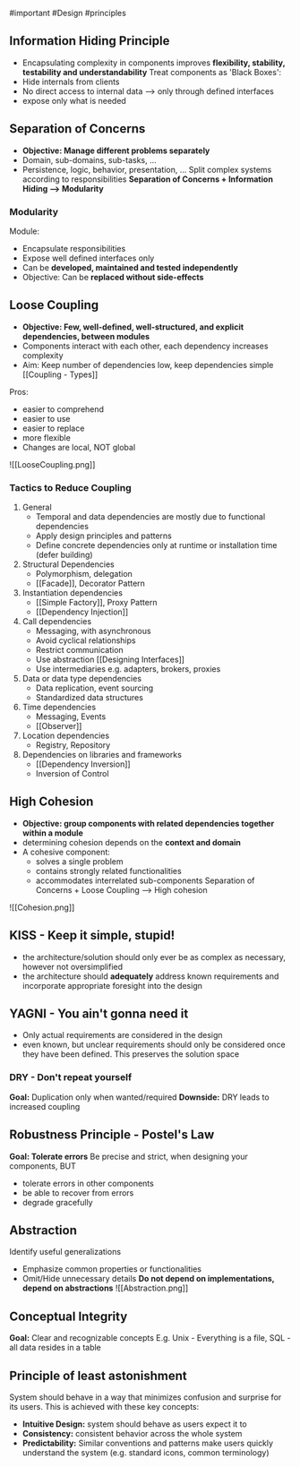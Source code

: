 #important #Design #principles

## Information Hiding Principle
- Encapsulating complexity in components improves **flexibility, stability, testability and understandability**
Treat components as 'Black Boxes':
- Hide internals from clients
- No direct access to internal data --> only through defined interfaces
- expose only what is needed

## Separation of Concerns
- **Objective: Manage different problems separately**
- Domain, sub-domains, sub-tasks, ...
- Persistence, logic, behavior, presentation, ...
Split complex systems according to responsibilities
**Separation of Concerns + Information Hiding --> Modularity**
### Modularity
Module:
- Encapsulate responsibilities
- Expose well defined interfaces only
- Can be **developed, maintained and tested independently**
- Objective: Can be **replaced without side-effects**

## Loose Coupling
- **Objective: Few, well-defined, well-structured, and explicit dependencies, between modules**
- Components interact with each other, each dependency increases complexity
- Aim: Keep number of dependencies low, keep dependencies simple
[[Coupling - Types]]

Pros:
- easier to comprehend
- easier to use
- easier to replace
- more flexible
- Changes are local, NOT global

![[LooseCoupling.png]]
### Tactics to Reduce Coupling

1. General
	- Temporal and data dependencies are mostly due to functional dependencies
	- Apply design principles and patterns
	- Define concrete dependencies only at runtime or installation time (defer building)
2. Structural Dependencies
	- Polymorphism, delegation
	- [[Facade]], Decorator Pattern
3. Instantiation dependencies
	- [[Simple Factory]], Proxy Pattern
	- [[Dependency Injection]]
4. Call dependencies
	- Messaging, with asynchronous
	- Avoid cyclical relationships
	- Restrict communication
	- Use abstraction [[Designing Interfaces]]
	- Use intermediaries e.g. adapters, brokers, proxies
5. Data or data type dependencies
	- Data replication, event sourcing
	- Standardized data structures
6. Time dependencies
	- Messaging, Events
	- [[Observer]]
7. Location dependencies
	- Registry, Repository
8. Dependencies on libraries and frameworks
	- [[Dependency Inversion]]
	- Inversion of Control

## High Cohesion
- **Objective: group components with related dependencies together within a module**
- determining cohesion depends on the **context and domain**
- A cohesive component:
	- solves a single problem
	- contains strongly related functionalities
	- accommodates interrelated sub-components
Separation of Concerns + Loose Coupling --> High cohesion

![[Cohesion.png]]
## KISS - Keep it simple, stupid!
- the architecture/solution should only ever be as complex as necessary, however not oversimplified
- the architecture should **adequately** address known requirements and incorporate appropriate foresight into the design

## YAGNI - You ain't gonna need it
- Only actual requirements are considered in the design
- even known, but unclear requirements should only be considered once they have been defined. This preserves the solution space

### DRY - Don't repeat yourself
**Goal:** Duplication only when wanted/required
**Downside:** DRY leads to increased coupling

## Robustness Principle - Postel's Law
**Goal: Tolerate errors**
Be precise and strict, when designing your components, BUT
- tolerate errors in other components
- be able to recover from errors
- degrade gracefully

## Abstraction
Identify useful generalizations
- Emphasize common properties or functionalities
- Omit/Hide unnecessary details
**Do not depend on implementations, depend on abstractions**
![[Abstraction.png]]
## Conceptual Integrity
**Goal:** Clear and recognizable concepts
E.g. Unix - Everything is a file, SQL - all data resides in a table

## Principle of least astonishment
System should behave in a way that minimizes confusion and surprise for its users. This is achieved with these key concepts:
- **Intuitive Design:** system should behave as users expect it to
- **Consistency:** consistent behavior across the whole system
- **Predictability:** Similar conventions and patterns make users quickly understand the system (e.g. standard icons, common terminology)